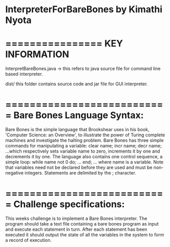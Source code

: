 # InterpreterForBareBones by Kimathi Nyota

================
KEY INFORMATION
================

InterpretBareBones.java -> this refers to java source file for command line based interpreter. 

dist/ this folder contains source code and jar file for GUI interpreter.

===========================
Bare Bones Language Syntax:
===========================

Bare Bones is the simple language that Brookshear uses in his book, 'Computer Science: an Overview', to illustrate the power of Turing complete machines and investigate the halting problem.
Bare Bones has three simple commands for manipulating a variable:
clear name; incr name; decr name;
...which respectively sets variable name to zero, increments it by one and decrements it by one.
The language also contains one control sequence, a simple loop:
while name not 0 do; ... end;
... where name is a variable. Note that variables need not be declared before they are used and must be non-negative integers. Statements are delimited by the ; character.

===========================
Challenge specifications:
===========================
This weeks challenge is to implement a Bare Bones interpreter. The program should take a text file containing a bare bones program as input and execute each statement in turn. After each statement has been executed it should output the state of all the variables in the system to form a record of execution.
